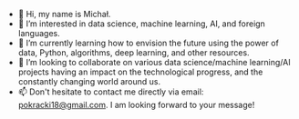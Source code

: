 - 👋 Hi, my name is Michał.
- 👀 I’m interested in data science, machine learning, AI, and foreign languages.
- 🌱 I’m currently learning how to envision the future using the power of data, Python, algorithms, deep learning, and other resources.
- 💞️ I’m looking to collaborate on various data science/machine learning/AI projects having an impact on the technological progress, and the constantly changing world around us.
- 📫 Don't hesitate to contact me directly via email: pokracki18@gmail.com. I am looking forward to your message!

<!---
michalpokracki/michalpokracki is a ✨ special ✨ repository because its `README.md` (this file) appears on your GitHub profile.
You can click the Preview link to take a look at your changes.
--->
